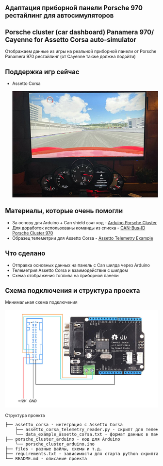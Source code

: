 ## Адаптация приборной панели Porsche 970 рестайлинг для автосимуляторов 
## Porsche cluster (car dashboard) Panamera 970/ Cayenne for Assetto Corsa auto-simulator
Отображаем данные из игры на реальной приборной панели от Porsche Panamera 970 рестайлинг (от Cayenne также должна подойти)

## Поддержка игр сейчас
- Assetto Corsa<br></br>
![](files/game_assetto.jpg)  

## Материалы, которые очень помогли
- За основу для Arduino + Can shield взят код -  [Arduino Porsche Cluster](https://github.com/VintageCollector/cluster-dashboard-ets2-ats/tree/Porsche-Panamera-970)
- Для доработок использованы команды из списка - [CAN-Bus-ID Porsche Cluster 970](https://github.com/VintageCollector/Porsche_Panamera_970-CAN-Bus-ID)
- Образец телеметрии для Assetto Corsa - [Assetto Telemetry Example](https://github.com/ladothlak/self-driving-NASCaiR)

## Что сделано
- Отправка основных данных на панель с Can шилда через Arduino
- Телеметрия Assetto Corsa и взаимодействие с шилдом
- Схема отображения топлива на приборной панели

## Схема подключения и структура проекта

Минимальная схема подключения<br></br>
![](files/wiring_scheme-min.jpg)

Структура проекта
<pre>
├── assetto_corsa - интеграция с Assetto Corsa 
    ├── assetto_corsa_telemetry_reader.py - скрипт для телеметрии 
    └── data_example_assetto_corsa.txt - формат данных в памяти
├── porsche_cluster_arduino - код для Arduino
    └── porsche_cluster_arduino.ino
├── files - разные файлы, схемы и т.д.
├── requirements.txt - зависимости для старта python скрипта
└── README.md - описание проекта
</pre>
